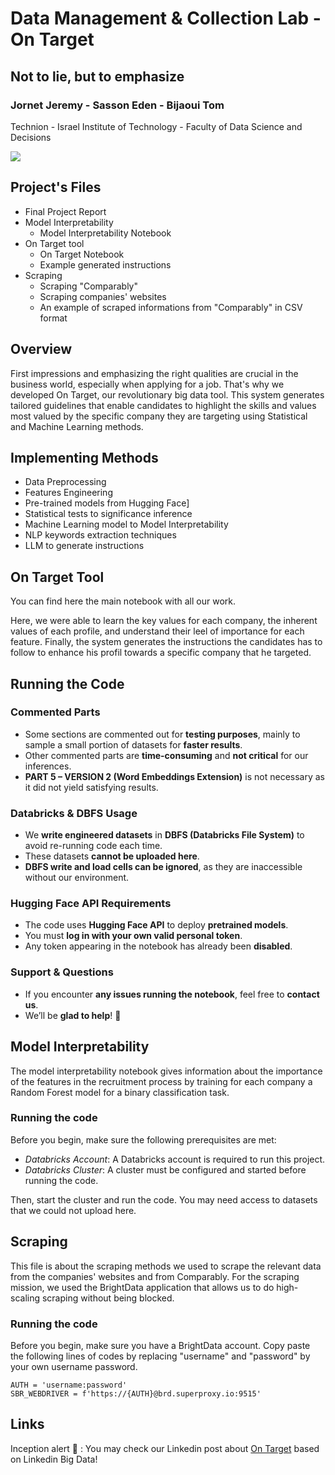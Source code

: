 # Data Management & Collection Lab - On Target 

## Not to lie, but to emphasize

### Jornet Jeremy - Sasson Eden - Bijaoui Tom

Technion - Israel Institute of Technology - Faculty of Data Science and Decisions

![](https://upload.wikimedia.org/wikipedia/commons/b/b7/Technion_logo.svg)


## Project's Files

* Final Project Report
* Model Interpretability
    * Model Interpretability Notebook
* On Target tool
    * On Target Notebook
    * Example generated instructions
* Scraping
    * Scraping "Comparably"
    * Scraping companies' websites
    * An example of scraped informations from "Comparably" in CSV format


## Overview
First impressions and emphasizing the right qualities are crucial in the business world, especially when applying for a job. That's why we developed On Target, our revolutionary big data tool. This system generates tailored guidelines that enable candidates to highlight the skills and values most valued by the specific company they are targeting using Statistical and Machine Learning methods.

## Implementing Methods
* Data Preprocessing
* Features Engineering
* Pre-trained models from Hugging Face]
* Statistical tests to significance inference
* Machine Learning model to Model Interpretability
* NLP keywords extraction techniques
* LLM to generate instructions

## On Target Tool
You can find here the main notebook with all our work. 

Here, we were able to learn the key values for each company, the inherent values of each profile, and understand their leel of importance for each feature. Finally, the system generates the instructions the candidates has to follow to enhance his profil towards a specific company that he targeted.

## Running the Code

### Commented Parts
- Some sections are commented out for **testing purposes**, mainly to sample a small portion of datasets for **faster results**.
- Other commented parts are **time-consuming** and **not critical** for our inferences.
- **PART 5 – VERSION 2 (Word Embeddings Extension)** is not necessary as it did not yield satisfying results.

### Databricks & DBFS Usage
- We **write engineered datasets** in **DBFS (Databricks File System)** to avoid re-running code each time.
- These datasets **cannot be uploaded here**.
- **DBFS write and load cells can be ignored**, as they are inaccessible without our environment.

### Hugging Face API Requirements
- The code uses **Hugging Face API** to deploy **pretrained models**.
- You must **log in with your own valid personal token**.
- Any token appearing in the notebook has already been **disabled**.

### Support & Questions
- If you encounter **any issues running the notebook**, feel free to **contact us**.
- We’ll be **glad to help**! 🎯


## Model Interpretability
The model interpretability notebook gives information about the importance of the features in the recruitment process by training for each company a Random Forest model for a binary classification task.

### Running the code
Before you begin, make sure the following prerequisites are met:

* _Databricks Account_: A Databricks account is required to run this project.
* _Databricks Cluster_: A cluster must be configured and started before running the code.

Then, start the cluster and run the code. You may need access to datasets that we could not upload here. 

## Scraping 
This file is about the scraping methods we used to scrape the relevant data from the companies' websites and from Comparably. For the scraping mission, we used the BrightData application that allows us to do high-scaling scraping without being blocked. 

### Running the code
Before you begin, make sure you have a BrightData account. Copy paste the following lines of codes by replacing "username" and "password" by your own username password.

``` 
AUTH = 'username:password'
SBR_WEBDRIVER = f'https://{AUTH}@brd.superproxy.io:9515'
```

## Links

Inception alert 🚨 : You may check our Linkedin post about [On Target](https://www.linkedin.com/posts/tom-bijaoui-2799402ab_machinelearning-bigdata-nlp-activity-7293316200053248000-um9R?utm_source=share&utm_medium=member_ios&rcm=ACoAAEq2IX0Bx9yjkh8KcKEaqRrj5e5HWYojE1c) based on Linkedin Big Data!
